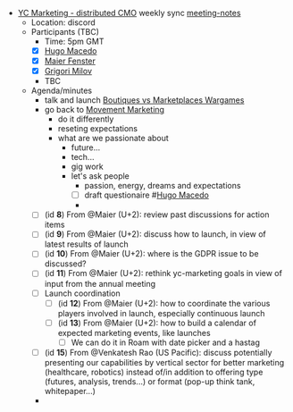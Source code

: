 - [YC Marketing - distributed CMO](<YC Marketing - distributed CMO.md>) weekly sync [meeting-notes](<meeting-notes.md>)
    - Location: discord 
    - Participants (TBC)
        - Time: 5pm GMT 
        - [x] [Hugo Macedo](<Hugo Macedo.md>) 
        - [x] [Maier Fenster](<Maier Fenster.md>)
        - [x] [Grigori Milov](<Grigori Milov.md>)
        - TBC
    - Agenda/minutes
        - talk and launch [Boutiques vs Marketplaces Wargames](<Boutiques vs Marketplaces Wargames.md>)
        - go back to [Movement Marketing](https://www.strawberryfrog.com/movement-marketing-4-strategies-for-sparking-a-brand-movement/)
            - do it differently 
            - reseting expectations
            - what are we passionate about
                - future...
                - tech...
                - gig work
                - let's ask people
                    - passion, energy, dreams and expectations
                    - [ ] draft questionaire #[Hugo Macedo](<Hugo Macedo.md>)
                    - 
        - [ ] (id **8**) From @Maier (U+2): 
review past discussions for action items
        - [ ] (id **9**) From @Maier (U+2):
discuss how to launch, in view of latest results of launch
        - [ ] (id **10**) From @Maier (U+2):
where is the GDPR issue to be discussed?
        - [ ] (id **11**) From @Maier (U+2):
rethink yc-marketing goals in view of input from the annual meeting
        - [ ] Launch coordination
            - [ ] (id **12**) From @Maier (U+2):
how to coordinate the various players involved in launch, especially continuous launch
            - [ ] (id **13**) From @Maier (U+2):
how to build a calendar of expected marketing events, like launches
                - [ ] We can do it in Roam with date picker and a hastag 
        - [ ] (id **15**) From @Venkatesh Rao (US Pacific):
discuss potentially presenting our capabilities by vertical sector for better marketing (healthcare, robotics) instead of/in addition to offering type (futures, analysis, trends...) or format (pop-up think tank, whitepaper...)
        - 
